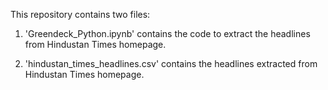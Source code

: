 This repository contains two files:

1. 'Greendeck_Python.ipynb' contains the code to extract the headlines from Hindustan Times homepage.

2. 'hindustan_times_headlines.csv' contains the headlines extracted from Hindustan Times homepage.
